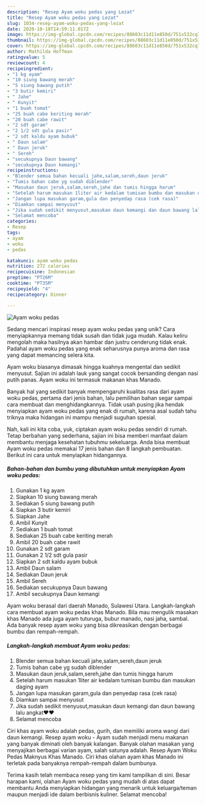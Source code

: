 ```yaml
---
description: "Resep Ayam woku pedas yang Lezat"
title: "Resep Ayam woku pedas yang Lezat"
slug: 1034-resep-ayam-woku-pedas-yang-lezat
date: 2020-10-18T14:59:11.017Z
image: https://img-global.cpcdn.com/recipes/88603c11d11e850d/751x532cq70/ayam-woku-pedas-foto-resep-utama.jpg
thumbnail: https://img-global.cpcdn.com/recipes/88603c11d11e850d/751x532cq70/ayam-woku-pedas-foto-resep-utama.jpg
cover: https://img-global.cpcdn.com/recipes/88603c11d11e850d/751x532cq70/ayam-woku-pedas-foto-resep-utama.jpg
author: Mathilda Hoffman
ratingvalue: 5
reviewcount: 4
recipeingredient:
- "1 kg ayam"
- "10 siung bawang merah"
- "5 siung bawang putih"
- "3 butir kemiri"
- " Jahe"
- " Kunyit"
- "1 buah tomat"
- "25 buah cabe keriting merah"
- "20 buah cabe rawit"
- "2 sdt garam"
- "2 1/2 sdt gula pasir"
- "2 sdt kaldu ayam bubuk"
- " Daun salam"
- " Daun jeruk"
- " Sereh"
- "secukupnya Daun bawang"
- "secukupnya Daun kemangi"
recipeinstructions:
- "Blender semua bahan kecuali jahe,salam,sereh,daun jeruk"
- "Tumis bahan cabe yg sudah diblender"
- "Masukan daun jeruk,salam,sereh,jahe dan tumis hingga harum"
- "Setelah harum masukan 1liter air kedalam tumisan bumbu dan masukan daging ayam"
- "Jangan lupa masukan garam,gula dan penyedap rasa (cek rasa)"
- "Diamkan sampai menyusut"
- "Jika sudah sedikit menyusut,masukan daun kemangi dan daun bawang lalu angkat❤️❤️"
- "Selamat mencoba"
categories:
- Resep
tags:
- ayam
- woku
- pedas

katakunci: ayam woku pedas 
nutrition: 272 calories
recipecuisine: Indonesian
preptime: "PT26M"
cooktime: "PT35M"
recipeyield: "4"
recipecategory: Dinner

---
```



![Ayam woku pedas](https://img-global.cpcdn.com/recipes/88603c11d11e850d/751x532cq70/ayam-woku-pedas-foto-resep-utama.jpg)

Sedang mencari inspirasi resep ayam woku pedas yang unik? Cara menyiapkannya memang tidak susah dan tidak juga mudah. Kalau keliru mengolah maka hasilnya akan hambar dan justru cenderung tidak enak. Padahal ayam woku pedas yang enak seharusnya punya aroma dan rasa yang dapat memancing selera kita.

Ayam woku biasanya dimasak hingga kuahnya mengental dan sedikit menyusut. Sajian ini adalah lauk yang sangat cocok bersanding dengan nasi putih panas. Ayam woku ini termasuk makanan khas Manado.

Banyak hal yang sedikit banyak mempengaruhi kualitas rasa dari ayam woku pedas, pertama dari jenis bahan, lalu pemilihan bahan segar sampai cara membuat dan menghidangkannya. Tidak usah pusing jika hendak menyiapkan ayam woku pedas yang enak di rumah, karena asal sudah tahu triknya maka hidangan ini mampu menjadi suguhan spesial.


Nah, kali ini kita coba, yuk, ciptakan ayam woku pedas sendiri di rumah. Tetap berbahan yang sederhana, sajian ini bisa memberi manfaat dalam membantu menjaga kesehatan tubuhmu sekeluarga. Anda bisa membuat Ayam woku pedas memakai 17 jenis bahan dan 8 langkah pembuatan. Berikut ini cara untuk menyiapkan hidangannya.

<!--inarticleads1-->

##### Bahan-bahan dan bumbu yang dibutuhkan untuk menyiapkan Ayam woku pedas:

1. Gunakan 1 kg ayam
1. Siapkan 10 siung bawang merah
1. Sediakan 5 siung bawang putih
1. Siapkan 3 butir kemiri
1. Siapkan  Jahe
1. Ambil  Kunyit
1. Sediakan 1 buah tomat
1. Sediakan 25 buah cabe keriting merah
1. Ambil 20 buah cabe rawit
1. Gunakan 2 sdt garam
1. Gunakan 2 1/2 sdt gula pasir
1. Siapkan 2 sdt kaldu ayam bubuk
1. Ambil  Daun salam
1. Sediakan  Daun jeruk
1. Ambil  Sereh
1. Sediakan secukupnya Daun bawang
1. Ambil secukupnya Daun kemangi


Ayam woku berasal dari daerah Manado, Sulawesi Utara. Langkah-langkah cara membuat ayam woku pedas khas Manado. Bila mau mengulik masakan khas Manado ada juga ayam tuturuga, bubur manado, nasi jaha, sambal. Ada banyak resep ayam woku yang bisa dikreasikan dengan berbagai bumbu dan rempah-rempah. 

<!--inarticleads2-->

##### Langkah-langkah membuat Ayam woku pedas:

1. Blender semua bahan kecuali jahe,salam,sereh,daun jeruk
1. Tumis bahan cabe yg sudah diblender
1. Masukan daun jeruk,salam,sereh,jahe dan tumis hingga harum
1. Setelah harum masukan 1liter air kedalam tumisan bumbu dan masukan daging ayam
1. Jangan lupa masukan garam,gula dan penyedap rasa (cek rasa)
1. Diamkan sampai menyusut
1. Jika sudah sedikit menyusut,masukan daun kemangi dan daun bawang lalu angkat❤️❤️
1. Selamat mencoba


Ciri khas ayam woku adalah pedas, gurih, dan memiliki aroma wangi dari daun kemangi. Resep ayam woku - Ayam sudah menjadi menu makanan yang banyak diminati oleh banyak kalangan. Banyak olahan masakan yang menyajikan berbagai varian ayam, salah satunya adalah. Resep Ayam Woku Pedas Maknyus Khas Manado. Ciri khas olahan ayam khas Manado ini terletak pada banyaknya rempah-rempah dalam bumbunya. 

Terima kasih telah membaca resep yang tim kami tampilkan di sini. Besar harapan kami, olahan Ayam woku pedas yang mudah di atas dapat membantu Anda menyiapkan hidangan yang menarik untuk keluarga/teman maupun menjadi ide dalam berbisnis kuliner. Selamat mencoba!
